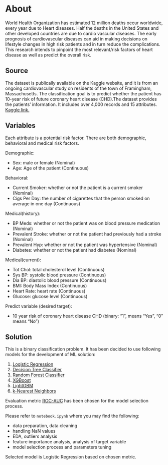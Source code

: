 # About

World Health Organization has estimated 12 million deaths occur worldwide, every year due to Heart diseases. Half the deaths in the United States and other developed countries are due to cardio vascular diseases. The early prognosis of cardiovascular diseases can aid in making decisions on lifestyle changes in high risk patients and in turn reduce the complications. This research intends to pinpoint the most relevant/risk factors of heart disease as well as predict the overall risk.

## Source
The dataset is publically available on the Kaggle website, and it is from an ongoing cardiovascular study on residents of the town of Framingham, Massachusetts. The classification goal is to predict whether the patient has 10-year risk of future coronary heart disease (CHD).The dataset provides the patients’ information. It includes over 4,000 records and 15 attributes.
[Kaggle link.](https://www.kaggle.com/dileep070/heart-disease-prediction-using-logistic-regression)

## Variables
Each attribute is a potential risk factor. There are both demographic, behavioral and medical risk factors.

Demographic:
* Sex: male or female (Nominal)
* Age: Age of the patient (Continuous)

Behavioral:
* Current Smoker: whether or not the patient is a current smoker (Nominal)
* Cigs Per Day: the number of cigarettes that the person smoked on average in one day (Continuous)

Medical(history):
* BP Meds: whether or not the patient was on blood pressure medication (Nominal)
* Prevalent Stroke: whether or not the patient had previously had a stroke (Nominal)
* Prevalent Hyp: whether or not the patient was hypertensive (Nominal)
* Diabetes: whether or not the patient had diabetes (Nominal)

Medical(current):
* Tot Chol: total cholesterol level (Continuous)
* Sys BP: systolic blood pressure (Continuous)
* Dia BP: diastolic blood pressure (Continuous)
* BMI: Body Mass Index (Continuous)
* Heart Rate: heart rate (Continuous)
* Glucose: glucose level (Continuous)

Predict variable (desired target):
* 10 year risk of coronary heart disease CHD (binary: “1”, means “Yes”, “0” means “No”)

## Solution
This is a binary classification problem. It has been decided to use following models for the development of ML solution:
1. [Logistic Regression](https://scikit-learn.org/stable/modules/generated/sklearn.linear_model.LogisticRegression.html)
2. [Decision Tree Classifier](https://scikit-learn.org/stable/modules/generated/sklearn.tree.DecisionTreeClassifier.html)
3. [Random Forest Classifier](https://scikit-learn.org/stable/modules/generated/sklearn.ensemble.RandomForestClassifier.html)
4. [XGBoost](https://xgboost.readthedocs.io/en/latest/)
5. [LightGBM](https://lightgbm.readthedocs.io/en/latest/)
6. [k-Nearest Neighbors](https://scikit-learn.org/stable/modules/generated/sklearn.neighbors.KNeighborsClassifier.html)

Evaluation metric [ROC-AUC](https://scikit-learn.org/stable/modules/generated/sklearn.metrics.roc_auc_score.html) has been chosen for the model selection process.

Please refer to `notebook.ipynb` where you may find the following:
 - data preparation, data cleaning
 - handling NaN values
 - EDA, outliers analysis
 - feature importance analysis, analysis of target variable
 - model selection process and parameters tuning

Selected model is Logistic Regression based on chosen metric.